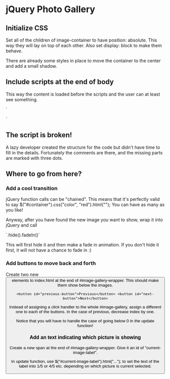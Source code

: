 # jQuery Photo Gallery

## Initialize CSS

Set all of the children of image-container to have position: absolute. This way they will lay on top of each other. Also set display: block to make them behave.

There are already some styles in place to move the container to the center and add a small shadow.


## Include scripts at the end of body

This way the content is loaded before the scripts and the user can at least see something.

`<script src="lib/jquery-1.9.0.js"></script>
<script src="js/main.js"></script>`


## The script is broken!

A lazy developer created the structure for the code but didn't have time to fill in the details. Fortunately the comments are there, and the missing parts are marked with three dots.


## Where to go from here?

### Add a cool transition

jQuery function calls can be "chained". This means that it's perfectly valid to say $("#container").css("color", "red").html(""); You can have as many as you like!

Anyway, after you have found the new image you want to show, wrap it into jQuery and call

´.hide().fadeIn()´

This will first hide it and then make a fade in animation. If you don't hide it first, it will not have a chance to fade in :)


### Add buttons to move back and forth

Create two new <button> elements to index.html at the end of #image-gallery-wrapper. This should make them show below the images.

`<button id="previous-button">Previous</button>
<button id="next-button">Next</button>`

Instead of assigning a click handler to the whole #image-gallery, assign a different one to each of the buttons. In the case of previous, decrease index by one.

Notice that you will have to handle the case of going below 0 in the update function!


### Add an text indicating which picture is showing

Create a new span at the end of #image-gallery-wrapper. Give it an id of "current-image-label".

In update function, use $("#current-image-label").html("..."); to set the text of the label into 1/5 or 4/5 etc. depending on which picture is current selected.

